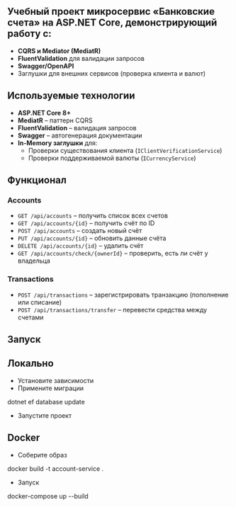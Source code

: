 ## Учебный проект микросервис «Банковские счета» на **ASP.NET Core**, демонстрирующий работу с:

- **CQRS и Mediator (MediatR)**
- **FluentValidation** для валидации запросов
- **Swagger/OpenAPI**
- Заглушки для внешних сервисов (проверка клиента и валют)

## Используемые технологии

- **ASP.NET Core 8+**
- **MediatR** – паттерн CQRS
- **FluentValidation** – валидация запросов
- **Swagger** – автогенерация документации
- **In-Memory заглушки** для:
  - Проверки существования клиента (`IClientVerificationService`)
  - Проверки поддерживаемой валюты (`ICurrencyService`)

## Функционал
### Accounts
- `GET /api/accounts` – получить список всех счетов
- `GET /api/accounts/{id}` – получить счёт по ID
- `POST /api/accounts` – создать новый счёт
- `PUT /api/accounts/{id}` – обновить данные счёта
- `DELETE /api/accounts/{id}` – удалить счёт
- `GET /api/accounts/check/{ownerId}` – проверить, есть ли счёт у владельца

### Transactions
- `POST /api/transactions` – зарегистрировать транзакцию (пополнение или списание)
- `POST /api/transactions/transfer` – перевести средства между счетами

## Запуск
## Локально
- Установите зависимости
- Примените миграции

dotnet ef database update

- Запустите проект

## Docker
- Соберите образ

docker build -t account-service .

- Запуск

docker-compose up --build
